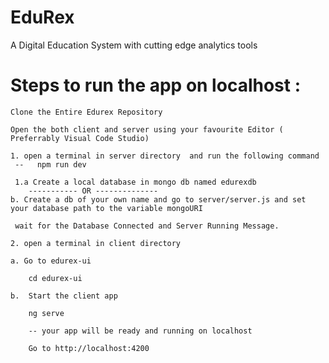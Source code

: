 # EduRex
 A Digital Education System with cutting edge  analytics tools

# Steps to run the app on localhost : 
	Clone the Entire Edurex Repository

	Open the both client and server using your favourite Editor ( Preferrably Visual Code Studio)

	1. open a terminal in server directory  and run the following command 
	 --   npm run dev
	 
	 1.a Create a local database in mongo db named edurexdb 
	 	----------- OR --------------
	b. Create a db of your own name and go to server/server.js and set your database path to the variable mongoURI

	 wait for the Database Connected and Server Running Message.

	2. open a terminal in client directory 

	a. Go to edurex-ui

		cd edurex-ui

	b. 	Start the client app

		ng serve

		-- your app will be ready and running on localhost 

		Go to http://localhost:4200
